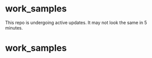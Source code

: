# work_samples

This repo is undergoing active updates.  It may not look the same in 5 minutes.
# work_samples
